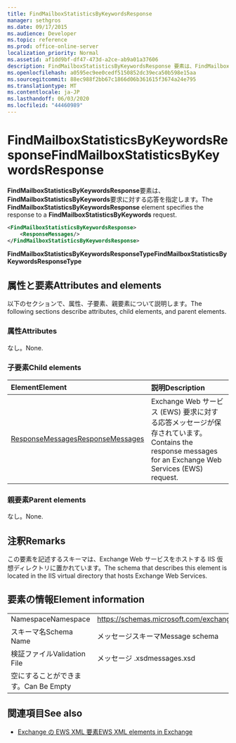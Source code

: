 ```yaml
---
title: FindMailboxStatisticsByKeywordsResponse
manager: sethgros
ms.date: 09/17/2015
ms.audience: Developer
ms.topic: reference
ms.prod: office-online-server
localization_priority: Normal
ms.assetid: af1dd9bf-df47-473d-a2ce-ab9a01a37606
description: FindMailboxStatisticsByKeywordsResponse 要素は、FindMailboxStatisticsByKeywords 要求に対する応答を指定します。
ms.openlocfilehash: a0595ec9ee0cedf5150852dc39eca50b598e15aa
ms.sourcegitcommit: 88ec988f2bb67c1866d06b361615f3674a24e795
ms.translationtype: MT
ms.contentlocale: ja-JP
ms.lasthandoff: 06/03/2020
ms.locfileid: "44460989"
---
```

# <a name="findmailboxstatisticsbykeywordsresponse"></a><span data-ttu-id="61b0c-103">FindMailboxStatisticsByKeywordsResponse</span><span class="sxs-lookup"><span data-stu-id="61b0c-103">FindMailboxStatisticsByKeywordsResponse</span></span>

<span data-ttu-id="61b0c-104">**FindMailboxStatisticsByKeywordsResponse**要素は、 **FindMailboxStatisticsByKeywords**要求に対する応答を指定します。</span><span class="sxs-lookup"><span data-stu-id="61b0c-104">The **FindMailboxStatisticsByKeywordsResponse** element specifies the response to a **FindMailboxStatisticsByKeywords** request.</span></span> 
  
```XML
<FindMailboxStatisticsByKeywordsResponse>
    <ResponseMessages/>
</FindMailboxStatisticsByKeywordsResponse>
```

 <span data-ttu-id="61b0c-105">**FindMailboxStatisticsByKeywordsResponseType**</span><span class="sxs-lookup"><span data-stu-id="61b0c-105">**FindMailboxStatisticsByKeywordsResponseType**</span></span>
## <a name="attributes-and-elements"></a><span data-ttu-id="61b0c-106">属性と要素</span><span class="sxs-lookup"><span data-stu-id="61b0c-106">Attributes and elements</span></span>

<span data-ttu-id="61b0c-107">以下のセクションで、属性、子要素、親要素について説明します。</span><span class="sxs-lookup"><span data-stu-id="61b0c-107">The following sections describe attributes, child elements, and parent elements.</span></span>
  
### <a name="attributes"></a><span data-ttu-id="61b0c-108">属性</span><span class="sxs-lookup"><span data-stu-id="61b0c-108">Attributes</span></span>

<span data-ttu-id="61b0c-109">なし。</span><span class="sxs-lookup"><span data-stu-id="61b0c-109">None.</span></span>
  
### <a name="child-elements"></a><span data-ttu-id="61b0c-110">子要素</span><span class="sxs-lookup"><span data-stu-id="61b0c-110">Child elements</span></span>

|<span data-ttu-id="61b0c-111">**Element**</span><span class="sxs-lookup"><span data-stu-id="61b0c-111">**Element**</span></span>|<span data-ttu-id="61b0c-112">**説明**</span><span class="sxs-lookup"><span data-stu-id="61b0c-112">**Description**</span></span>|
|:-----|:-----|
|[<span data-ttu-id="61b0c-113">ResponseMessages</span><span class="sxs-lookup"><span data-stu-id="61b0c-113">ResponseMessages</span></span>](responsemessages.md) <br/> |<span data-ttu-id="61b0c-114">Exchange Web サービス (EWS) 要求に対する応答メッセージが保存されています。</span><span class="sxs-lookup"><span data-stu-id="61b0c-114">Contains the response messages for an Exchange Web Services (EWS) request.</span></span>  <br/> |
   
### <a name="parent-elements"></a><span data-ttu-id="61b0c-115">親要素</span><span class="sxs-lookup"><span data-stu-id="61b0c-115">Parent elements</span></span>

<span data-ttu-id="61b0c-116">なし。</span><span class="sxs-lookup"><span data-stu-id="61b0c-116">None.</span></span>
  
## <a name="remarks"></a><span data-ttu-id="61b0c-117">注釈</span><span class="sxs-lookup"><span data-stu-id="61b0c-117">Remarks</span></span>

<span data-ttu-id="61b0c-118">この要素を記述するスキーマは、Exchange Web サービスをホストする IIS 仮想ディレクトリに置かれています。</span><span class="sxs-lookup"><span data-stu-id="61b0c-118">The schema that describes this element is located in the IIS virtual directory that hosts Exchange Web Services.</span></span>
  
## <a name="element-information"></a><span data-ttu-id="61b0c-119">要素の情報</span><span class="sxs-lookup"><span data-stu-id="61b0c-119">Element information</span></span>

|||
|:-----|:-----|
|<span data-ttu-id="61b0c-120">Namespace</span><span class="sxs-lookup"><span data-stu-id="61b0c-120">Namespace</span></span>  <br/> |https://schemas.microsoft.com/exchange/services/2006/messages  <br/> |
|<span data-ttu-id="61b0c-121">スキーマ名</span><span class="sxs-lookup"><span data-stu-id="61b0c-121">Schema Name</span></span>  <br/> |<span data-ttu-id="61b0c-122">メッセージスキーマ</span><span class="sxs-lookup"><span data-stu-id="61b0c-122">Message schema</span></span>  <br/> |
|<span data-ttu-id="61b0c-123">検証ファイル</span><span class="sxs-lookup"><span data-stu-id="61b0c-123">Validation File</span></span>  <br/> |<span data-ttu-id="61b0c-124">メッセージ .xsd</span><span class="sxs-lookup"><span data-stu-id="61b0c-124">messages.xsd</span></span>  <br/> |
|<span data-ttu-id="61b0c-125">空にすることができます。</span><span class="sxs-lookup"><span data-stu-id="61b0c-125">Can Be Empty</span></span>  <br/> ||
   
## <a name="see-also"></a><span data-ttu-id="61b0c-126">関連項目</span><span class="sxs-lookup"><span data-stu-id="61b0c-126">See also</span></span>



- [<span data-ttu-id="61b0c-127">Exchange の EWS XML 要素</span><span class="sxs-lookup"><span data-stu-id="61b0c-127">EWS XML elements in Exchange</span></span>](ews-xml-elements-in-exchange.md)

